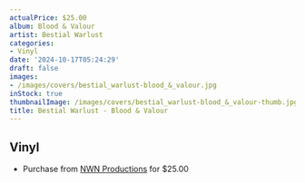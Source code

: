 ```yaml
---
actualPrice: $25.00
album: Blood & Valour
artist: Bestial Warlust
categories:
- Vinyl
date: '2024-10-17T05:24:29'
draft: false
images:
- /images/covers/bestial_warlust-blood_&_valour.jpg
inStock: true
thumbnailImage: /images/covers/bestial_warlust-blood_&_valour-thumb.jpg
title: Bestial Warlust - Blood & Valour
---
```


## Vinyl
* Purchase from [NWN Productions](http://shop.nwnprod.com/index.php?route=product/product&path=75&product_id=56793&sort=pd.name&order=ASC) for $25.00
